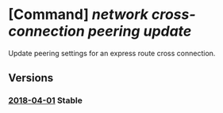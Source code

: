 # [Command] _network cross-connection peering update_

Update peering settings for an express route cross connection.

## Versions

### [2018-04-01](/Resources/mgmt-plane/L3N1YnNjcmlwdGlvbnMve30vcmVzb3VyY2Vncm91cHMve30vcHJvdmlkZXJzL21pY3Jvc29mdC5uZXR3b3JrL2V4cHJlc3Nyb3V0ZWNyb3NzY29ubmVjdGlvbnMve30vcGVlcmluZ3Mve30=/2018-04-01.xml) **Stable**

<!-- mgmt-plane /subscriptions/{}/resourcegroups/{}/providers/microsoft.network/expressroutecrossconnections/{}/peerings/{} 2018-04-01 -->
